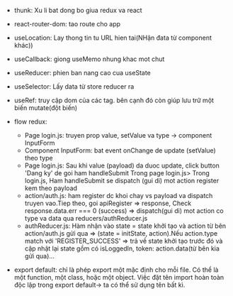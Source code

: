 - thunk: Xu li bat dong bo giua redux va react
- react-router-dom: tao route cho app
- useLocation: Lay thong tin tu URL hien tai(NHận đata từ component khác))
- useCallback: giong useMemo nhung khac mot chut
- useReducer: phien ban nang cao cua useState
- useSelector: Lấy data từ store reducer ra
- useRef: truy cập dom của các tag. bên cạnh đó còn giúp lưu trữ một biến mutate(đột biến)

- flow redux:

  - Page login.js: truyen prop value, setValue va type -> component InputForm
  - Component InputForm: bat event onChange de update (setValue) theo type
  - Page login.js: Sau khi value (payload) da duoc update, click button 'Dang ky' de goi ham handleSubmit Trong page login.js> Trong login.js, Ham handleSubmit se dispatch (gui di) mot action register kem theo payload
  - action/auth.js: ham register dc khoi chay vs payload va dispatch truyen vao.Tiep theo, goi apiRegister => response, Check response.data.err === 0 (success) => dispatch(gui di) mot action co type va data qua reducers/authReducer.js
  - authReducer.js: Hàm nhận vào state = state khởi tạo và action từ bên action/auth.js gửi qua => (state = initState, action).Nếu action.type match với 'REGISTER_SUCCESS' => trả về state khởi tạo trước đó và cập nhật lại state gồm có isLoggedIn, token: action.data(từ bên kia gửi qua)...

- export default: chỉ là phép export một mặc định cho mỗi file. Có thể là một function, một class, hoặc một object. Việc đặt tên import hoàn toàn độc lập trong export default-> ta có thể sử dụng tên bất kì.
